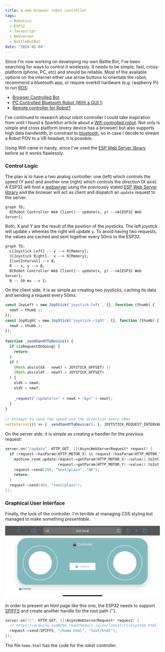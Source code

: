 ```yaml
---
title: A web browser robot controller
tags:
  - Robotics
  - ESP32
  - Javascript
  - Webserver
  - BattleButBot
date: "2024-02-04"
---
```


Since I'm now working on developing my own Battle Bot, I've been searching for ways to control it wirelessly. It needs to be simple, fast, cross-platform (phone, PC, etc) and should be reliable.
Most of the available options on the internet either use arrow buttons to orientate the robot, recommend a bluetooth app, or require overkill hardware (e.g. raspberry Pi) to run [ROS](https://www.ros.org):

- [Browser Controlled Bot](https://www.instructables.com/Browser-Controlled-Bot/)
- [PC Controlled Bluetooth Robot (With a GUI !)](https://www.instructables.com/PC-Controlled-Wireless-Bluetooth-Robot-With-a-GUI/)
- [Remote controller for Robot?](https://www.reddit.com/r/robotics/comments/11kf5yi/remote_controller_for_robot/)

I've continued to research about robot controller I could take inspiration from until I found a Sparkfun article about a [Wifi controlled robot](https://learn.sparkfun.com/tutorials/wifi-controlled-robot/all). Not only is simple and cross platform (every device has a browser) but also supports high data bandwidth, in constrast to [bluetooth](https://en.wikipedia.org/wiki/Bluetooth), so in case I decide to stream a Robot POV to a VR headset, it is possible.

Using Wifi came in handy, since I've used the [ESP Web Server library](https://github.com/me-no-dev/ESPAsyncWebServer) before as it works flawlessly.

### Control Logic

The plan is to have a two analog controller: one (left) which controls the speed (Y axis) and another one (right) which controls the direction (X axis). A ESP32 will host a [webserver](https://en.wikipedia.org/wiki/Web_server) using the previously stated [ESP Web Server library](https://github.com/me-no-dev/ESPAsyncWebServer) and the browser will act as client and dispatch an `update` request to the server.

```mermaid
graph TD;
  B[Robot Controller Web Client]-- update(x, y) -->A[ESP32 Web Server];
```

Both, X and Y are the result of the position of the joysticks. The left joystick will update `x` whereas the right will update `y`. To avoid having two requests, the values are cached and sent together every 50ms to the ESP32.

```mermaid
graph TD;
  L[Joystick Left] -- y --> R[Memory];
  J[Joystick Right]-- x --> R[Memory];
  I[setInterval] --> B;
  R -- x, y --> B;
  B[Robot Controller Web Client]-- update(x, y) -->A[ESP32 Web Server];
  B -- 50 ms --> I;
```

On the client side, it is as simple as creating two joysticks, caching its data and sending a request every 50ms.

```js
const JoyLeft = new JoyStick('joystick-left', {}, function (thumb) {
  newY = thumb.y;
});
const JoyRight = new JoyStick('joystick-right', {}, function (thumb) {
  newX = thumb.x;
});

function _sendXandYToDevice() {
  if (isRequestOnGoing) {
    return;
  }
  if (
    (Math.abs(oldX - newX) > JOYSTICK_OFFSET) ||
    (Math.abs(oldY - newY) > JOYSTICK_OFFSET)
  ) {
    oldX = newX;
    oldY = newY;

    _request("/update?x=" + newX + "&y=" + newY);
  }
}

// Attempt to send the speed and the direction every 50ms
setInterval(() => { _sendXandYToDevice(); }, JOYTSTICK_REQUEST_INTERVAL);
```

On the server side, it is simple as creating a handler for the previous request:

```c++
server.on("/update", HTTP_GET, [](AsyncWebServerRequest* request) {
  if (request->hasParam(HTTP_MOTOR_X) && request->hasParam(HTTP_MOTOR_Y)) {
    machine_room_update(request->getParam(HTTP_MOTOR_X)->value().toInt(),
                        request->getParam(HTTP_MOTOR_Y)->value().toInt());
    request->send(200, "text/plain", "OK");
    return;
  }
  request->send(404, "text/plain");
});
```

### Graphical User Interface

Finally, the look of the controller. I'm terrible at managing CSS styling but managed to make something _presentable_.

![Remote client](remote_client.jpeg)

In order to present an html page like this one, the ESP32 needs to support [SPIFFS](https://arduino-esp8266.readthedocs.io/en/latest/filesystem.html) and create another handle for the root path ('\').

```c++
server.on("/", HTTP_GET, [](AsyncWebServerRequest* request) {
  // https://arduino-esp8266.readthedocs.io/en/latest/filesystem.html
  request->send(SPIFFS, "/home.html", "text/html");
});
```

The file `home.html` has the code for the robot controller.
